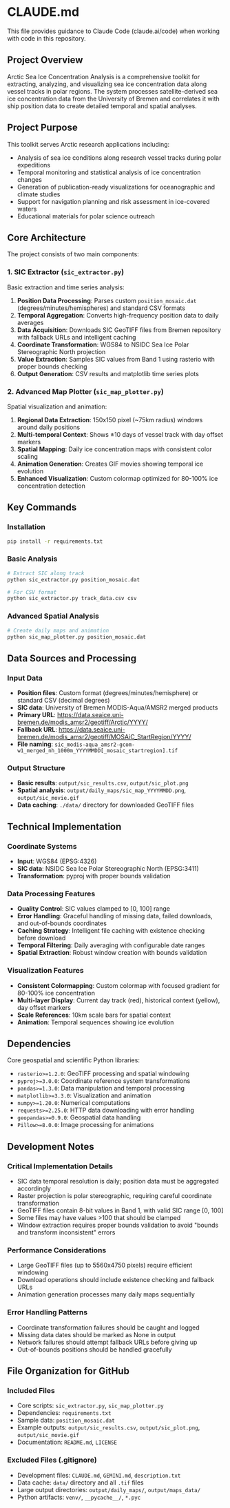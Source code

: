 # CLAUDE.md

This file provides guidance to Claude Code (claude.ai/code) when working with code in this repository.

## Project Overview

Arctic Sea Ice Concentration Analysis is a comprehensive toolkit for extracting, analyzing, and visualizing sea ice concentration data along vessel tracks in polar regions. The system processes satellite-derived sea ice concentration data from the University of Bremen and correlates it with ship position data to create detailed temporal and spatial analyses.

## Project Purpose

This toolkit serves Arctic research applications including:
- Analysis of sea ice conditions along research vessel tracks during polar expeditions
- Temporal monitoring and statistical analysis of ice concentration changes
- Generation of publication-ready visualizations for oceanographic and climate studies
- Support for navigation planning and risk assessment in ice-covered waters
- Educational materials for polar science outreach

## Core Architecture

The project consists of two main components:

### 1. SIC Extractor (`sic_extractor.py`)
Basic extraction and time series analysis:
1. **Position Data Processing**: Parses custom `position_mosaic.dat` (degrees/minutes/hemispheres) and standard CSV formats
2. **Temporal Aggregation**: Converts high-frequency position data to daily averages
3. **Data Acquisition**: Downloads SIC GeoTIFF files from Bremen repository with fallback URLs and intelligent caching
4. **Coordinate Transformation**: WGS84 to NSIDC Sea Ice Polar Stereographic North projection
5. **Value Extraction**: Samples SIC values from Band 1 using rasterio with proper bounds checking
6. **Output Generation**: CSV results and matplotlib time series plots

### 2. Advanced Map Plotter (`sic_map_plotter.py`)
Spatial visualization and animation:
1. **Regional Data Extraction**: 150x150 pixel (~75km radius) windows around daily positions
2. **Multi-temporal Context**: Shows ±10 days of vessel track with day offset markers
3. **Spatial Mapping**: Daily ice concentration maps with consistent color scaling
4. **Animation Generation**: Creates GIF movies showing temporal ice evolution
5. **Enhanced Visualization**: Custom colormap optimized for 80-100% ice concentration detection

## Key Commands

### Installation
```bash
pip install -r requirements.txt
```

### Basic Analysis
```bash
# Extract SIC along track
python sic_extractor.py position_mosaic.dat

# For CSV format
python sic_extractor.py track_data.csv csv
```

### Advanced Spatial Analysis
```bash
# Create daily maps and animation
python sic_map_plotter.py position_mosaic.dat
```

## Data Sources and Processing

### Input Data
- **Position files**: Custom format (degrees/minutes/hemisphere) or standard CSV (decimal degrees)
- **SIC data**: University of Bremen MODIS-Aqua/AMSR2 merged products
- **Primary URL**: https://data.seaice.uni-bremen.de/modis_amsr2/geotiff/Arctic/YYYY/
- **Fallback URL**: https://data.seaice.uni-bremen.de/modis_amsr2/geotiff/MOSAiC_StartRegion/YYYY/
- **File naming**: `sic_modis-aqua_amsr2-gcom-w1_merged_nh_1000m_YYYYMMDD[_mosaic_startregion].tif`

### Output Structure
- **Basic results**: `output/sic_results.csv`, `output/sic_plot.png`
- **Spatial analysis**: `output/daily_maps/sic_map_YYYYMMDD.png`, `output/sic_movie.gif`
- **Data caching**: `./data/` directory for downloaded GeoTIFF files

## Technical Implementation

### Coordinate Systems
- **Input**: WGS84 (EPSG:4326)
- **SIC data**: NSIDC Sea Ice Polar Stereographic North (EPSG:3411)
- **Transformation**: pyproj with proper bounds validation

### Data Processing Features
- **Quality Control**: SIC values clamped to [0, 100] range
- **Error Handling**: Graceful handling of missing data, failed downloads, and out-of-bounds coordinates
- **Caching Strategy**: Intelligent file caching with existence checking before download
- **Temporal Filtering**: Daily averaging with configurable date ranges
- **Spatial Extraction**: Robust window creation with bounds validation

### Visualization Features
- **Consistent Colormapping**: Custom colormap with focused gradient for 80-100% ice concentration
- **Multi-layer Display**: Current day track (red), historical context (yellow), day offset markers
- **Scale References**: 10km scale bars for spatial context
- **Animation**: Temporal sequences showing ice evolution

## Dependencies

Core geospatial and scientific Python libraries:
- `rasterio>=1.2.0`: GeoTIFF processing and spatial windowing
- `pyproj>=3.0.0`: Coordinate reference system transformations
- `pandas>=1.3.0`: Data manipulation and temporal processing
- `matplotlib>=3.3.0`: Visualization and animation
- `numpy>=1.20.0`: Numerical computations
- `requests>=2.25.0`: HTTP data downloading with error handling
- `geopandas>=0.9.0`: Geospatial data handling
- `Pillow>=8.0.0`: Image processing for animations

## Development Notes

### Critical Implementation Details
- SIC data temporal resolution is daily; position data must be aggregated accordingly
- Raster projection is polar stereographic, requiring careful coordinate transformation
- GeoTIFF files contain 8-bit values in Band 1, with valid SIC range [0, 100]
- Some files may have values >100 that should be clamped
- Window extraction requires proper bounds validation to avoid "bounds and transform inconsistent" errors

### Performance Considerations
- Large GeoTIFF files (up to 5560x4750 pixels) require efficient windowing
- Download operations should include existence checking and fallback URLs
- Animation generation processes many daily maps sequentially

### Error Handling Patterns
- Coordinate transformation failures should be caught and logged
- Missing data dates should be marked as None in output
- Network failures should attempt fallback URLs before giving up
- Out-of-bounds positions should be handled gracefully

## File Organization for GitHub

### Included Files
- Core scripts: `sic_extractor.py`, `sic_map_plotter.py`
- Dependencies: `requirements.txt`
- Sample data: `position_mosaic.dat`
- Example outputs: `output/sic_results.csv`, `output/sic_plot.png`, `output/sic_movie.gif`
- Documentation: `README.md`, `LICENSE`

### Excluded Files (.gitignore)
- Development files: `CLAUDE.md`, `GEMINI.md`, `description.txt`
- Data cache: `data/` directory and all `.tif` files
- Large output directories: `output/daily_maps/`, `output/maps_data/`
- Python artifacts: `venv/`, `__pycache__/`, `*.pyc`